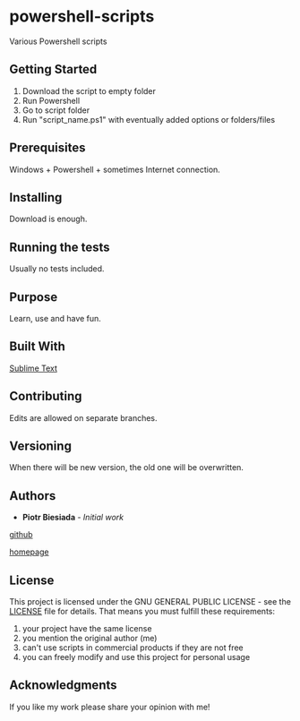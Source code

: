 # powershell-scripts
Various Powershell scripts

## Getting Started

1. Download the script to empty folder
2. Run Powershell
3. Go to script folder
4. Run "script_name.ps1" with eventually added options or folders/files

## Prerequisites

Windows + Powershell + sometimes Internet connection.

## Installing

Download is enough.

## Running the tests

Usually no tests included.

## Purpose

Learn, use and have fun.

## Built With

[Sublime Text](https://www.sublimetext.com/)

## Contributing

Edits are allowed on separate branches.

## Versioning

When there will be new version, the old one will be overwritten.

## Authors

* **Piotr Biesiada** - *Initial work*

[github](https://github.com/pbies)

[homepage](https://pbies.net/)

## License

This project is licensed under the GNU GENERAL PUBLIC LICENSE - see the [LICENSE](LICENSE) file for details.
That means you must fulfill these requirements:
1. your project have the same license
2. you mention the original author (me)
3. can't use scripts in commercial products if they are not free
4. you can freely modify and use this project for personal usage

## Acknowledgments

If you like my work please share your opinion with me!
